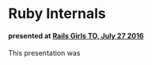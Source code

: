 # Ruby Internals
#### presented at [Rails Girls TO, July 27 2016](http://www.meetup.com/railsgirlsTO/events/232462550/)

This presentation was 